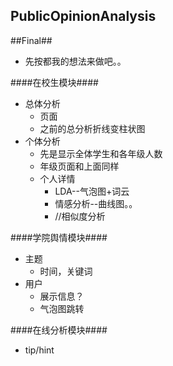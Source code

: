 PublicOpinionAnalysis
---

##Final##

- 先按都我的想法来做吧。。

####在校生模块####

- 总体分析
  - 页面
  - 之前的总分析折线变柱状图
- 个体分析
  - 先是显示全体学生和各年级人数
  - 年级页面和上面同样
  - 个人详情
    - LDA--气泡图+词云
    - 情感分析--曲线图。。
    - //相似度分析

####学院舆情模块####
- 主题
  - 时间，关键词
- 用户
  - 展示信息？
  - 气泡图跳转

####在线分析模块####

- tip/hint